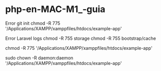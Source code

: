 # php-en-MAC-M1_-guia

Error git init
chmod -R 775 '/Applications/XAMPP/xamppfiles/htdocs/example-app'

Error Laravel logs 
chmod -R 755 storage
chmod -R 755 bootstrap/cache

chmod -R 775 '/Applications/XAMPP/xamppfiles/htdocs/example-app'

sudo chown -R daemon:daemon '/Applications/XAMPP/xamppfiles/htdocs/example-app'
